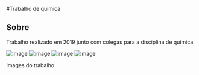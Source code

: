 #Trabalho de quimica
## Sobre
Trabalho realizado em 2019 junto com colegas para a disciplina de quimica

![image](https://user-images.githubusercontent.com/40009988/113080121-bca0f680-91ac-11eb-8d23-13e5cec8e672.png)
![image](https://user-images.githubusercontent.com/40009988/113080245-f7a32a00-91ac-11eb-8e87-69e52abf59f2.png)
![image](https://user-images.githubusercontent.com/40009988/113080308-143f6200-91ad-11eb-8a19-a45ddf69a4ff.png)
![image](https://user-images.githubusercontent.com/40009988/113080327-1f928d80-91ad-11eb-87d9-b9a8eb508cd6.png)

Images do trabalho
